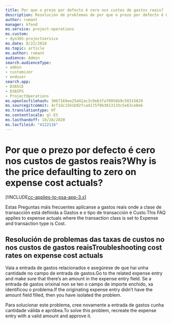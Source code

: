 ```yaml
---
title: Por que o prezo por defecto é cero nos custos de gastos reais?
description: Resolución de problemas de por que o prezo por defecto é 0 nos custos de gastos reais.
author: rumant
manager: kfend
ms.service: project-operations
ms.custom:
- dyn365-projectservice
ms.date: 8/22/2018
ms.topic: article
ms.author: rumant
audience: Admin
search.audienceType:
- admin
- customizer
- enduser
search.app:
- D365CE
- D365PS
- ProjectOperations
ms.openlocfilehash: 306f169ee25d42ac3c9e63fa70956b9c50315829
ms.sourcegitcommit: 4cf1dc1561b92fca4175f0b3813133c5e63ce8e6
ms.translationtype: HT
ms.contentlocale: gl-ES
ms.lasthandoff: 10/28/2020
ms.locfileid: "4122116"
---
```

# <a name="why-is-the-price-defaulting-to-zero-on-expense-cost-actuals"></a><span data-ttu-id="33310-103">Por que o prezo por defecto é cero nos custos de gastos reais?</span><span class="sxs-lookup"><span data-stu-id="33310-103">Why is the price defaulting to zero on expense cost actuals?</span></span>

[!INCLUDE[cc-applies-to-psa-app-3.x](../includes/cc-applies-to-psa-app-3x.md)]

<span data-ttu-id="33310-104">Estas Preguntas máis frecuentes aplícanse a gastos reais onde a clase de transacción está definida a Gastos e o tipo de transacción é Custo.</span><span class="sxs-lookup"><span data-stu-id="33310-104">This FAQ applies to expense actuals where the transaction class is set to Expense and transaction type is Cost.</span></span>

## <a name="troubleshooting-cost-rates-on-expense-cost-actuals"></a><span data-ttu-id="33310-105">Resolución de problemas das taxas de custos no nos custos de gastos reais</span><span class="sxs-lookup"><span data-stu-id="33310-105">Troubleshooting cost rates on expense cost actuals</span></span>

<span data-ttu-id="33310-106">Vaia a entrada de gastos relacionados e asegúrese de que hai unha cantidade no campo de entrada de gastos.</span><span class="sxs-lookup"><span data-stu-id="33310-106">Go to the related expense entry and make sure that there’s an amount in the expense entry field.</span></span> <span data-ttu-id="33310-107">Se a entrada de gastos orixinal non se ten o campo de importe enchido, xa identificou o problema.</span><span class="sxs-lookup"><span data-stu-id="33310-107">If the originating expense entry didn’t have the amount field filled, then you have isolated the problem.</span></span>
 
<span data-ttu-id="33310-108">Para solucionar este problema, cree novamente a entrada de gastos cunha cantidade válida e apróbea.</span><span class="sxs-lookup"><span data-stu-id="33310-108">To solve this problem, recreate the expense entry with a valid amount and approve it.</span></span>
